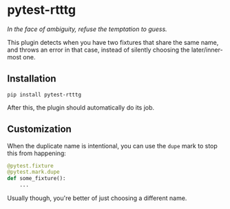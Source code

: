 # pytest-rtttg

_In the face of ambiguity, refuse the temptation to guess._

This plugin detects when you have two fixtures that share the same name, and
throws an error in that case, instead of silently choosing the later/inner-most
one.


## Installation

    pip install pytest-rtttg

After this, the plugin should automatically do its job.

## Customization

When the duplicate name is intentional, you can use the `dupe` mark to stop
this from happening:

```py
@pytest.fixture
@pytest.mark.dupe
def some_fixture():
    ...
```

Usually though, you're better of just choosing a different name.
